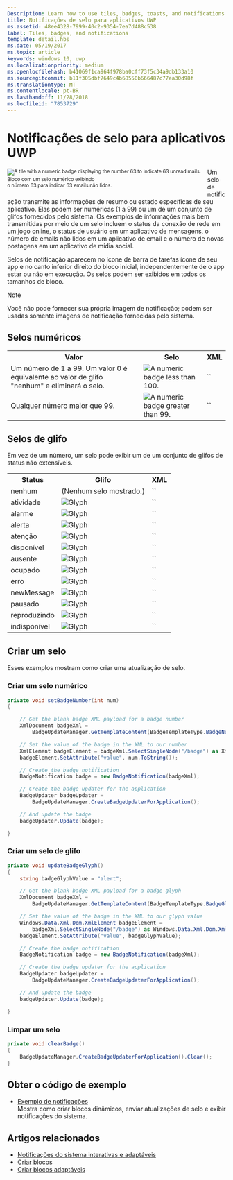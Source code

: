 ```yaml
---
Description: Learn how to use tiles, badges, toasts, and notifications to provide entry points into your app and keep users up-to-date.
title: Notificações de selo para aplicativos UWP
ms.assetid: 48ee4328-7999-40c2-9354-7ea7d488c538
label: Tiles, badges, and notifications
template: detail.hbs
ms.date: 05/19/2017
ms.topic: article
keywords: windows 10, uwp
ms.localizationpriority: medium
ms.openlocfilehash: b41069f1ca964f978ba0cff73f5c34a9db133a10
ms.sourcegitcommit: b11f305dbf7649c4b68550b666487c77ea30d98f
ms.translationtype: MT
ms.contentlocale: pt-BR
ms.lasthandoff: 11/28/2018
ms.locfileid: "7853729"
---
```

# <a name="badge-notifications-for-uwp-apps"></a>Notificações de selo para aplicativos UWP

 

<div style="float:left; font-size:80%; text-align:left; margin: 0px 15px 15px 0px;">
<img src="images/badge-example.png" alt="A tile with a numeric badge displaying the number 63 to indicate 63 unread mails." style="padding-bottom:0.0em; margin-bottom: 2px" /><br/>Bloco com um selo numérico exibindo<br/> o número 63 para indicar 63 emails não lidos.</div>

Um selo de notificação transmite as informações de resumo ou estado específicas de seu aplicativo. Elas podem ser numéricas (1 a 99) ou um de um conjunto de glifos fornecidos pelo sistema. Os exemplos de informações mais bem transmitidas por meio de um selo incluem o status da conexão de rede em um jogo online, o status de usuário em um aplicativo de mensagens, o número de emails não lidos em um aplicativo de email e o número de novas postagens em um aplicativo de mídia social. 

Selos de notificação aparecem no ícone de barra de tarefas ícone de seu app e no canto inferior direito do bloco inicial, independentemente de o app estar ou não em execução. Os selos podem ser exibidos em todos os tamanhos de bloco.  

> [!NOTE]
> Você não pode fornecer sua própria imagem de notificação; podem ser usadas somente imagens de notificação fornecidas pelo sistema.


## <a name="numeric-badges"></a>Selos numéricos

<table>
    <tr>
        <th>Valor</th>
        <th>Selo</th>
        <th>XML</th>
    </tr>
    <tr>
        <td>Um número de 1 a 99. Um valor 0 é equivalente ao valor de glifo "nenhum" e eliminará o selo.</td>
        <td><img src="images/badges/badge-numeric.png" alt="A numeric badge less than 100." /></td>
        <td>`<badge value="1"/>`</td>
    </tr>
    <tr>
        <td>Qualquer número maior que 99.</td>
        <td><img src="images/badges/badge-numeric-greater.png" alt="A numeric badge greater than 99." /></td></td>
        <td>`<badge value="100"/>`</td>
    </tr>    
</table>

## <a name="glyph-badges"></a>Selos de glifo
Em vez de um número, um selo pode exibir um de um conjunto de glifos de status não extensíveis. 

<table>
<tr>
    <th>Status</th>
    <th>Glifo</th>
    <th>XML</th>
</tr>
<tr>
    <td>nenhum</td>
    <td>(Nenhum selo mostrado.)</td>
    <td>`<badge value="none"/>`</td>
</tr>
<tr>
    <td>atividade</td>
    <td><img src="images/badges/badge-activity.png" alt="Glyph" /></td>
    <td>`<badge value="activity"/>`</td>
</tr>
<tr>
    <td>alarme</td>
    <td><img src="images/badges/badge-alarm.png" alt="Glyph" /></td>
    <td>`<badge value="alarm"/>`</td>
</tr>
<tr>
    <td>alerta</td>
    <td><img src="images/badges/badge-alert.png" alt="Glyph" /></td>
    <td>`<badge value="alert"/>`</td>
</tr>
<tr>
    <td>atenção</td>
    <td><img src="images/badges/badge-attention.png" alt="Glyph" /></td>
    <td>`<badge value="attention"/>`</td>
</tr>
<tr>
    <td>disponível</td>
    <td><img src="images/badges/badge-available.png" alt="Glyph" /></td>
    <td>`<badge value="available"/>`</td>
</tr>
<tr>
    <td>ausente</td>
    <td><img src="images/badges/badge-away.png" alt="Glyph" /></td>
    <td>`<badge value="away"/>`</td>
</tr>
<tr>
    <td>ocupado</td>
    <td><img src="images/badges/badge-busy.png" alt="Glyph" /></td>
    <td>`<badge value="busy"/>`</td>
</tr>
<tr>
    <td>erro</td>
    <td><img src="images/badges/badge-error.png" alt="Glyph" /></td>
    <td>`<badge value="error"/>`</td>
</tr>
<tr>
    <td>newMessage</td>
    <td><img src="images/badges/badge-newMessage.png" alt="Glyph" /></td>
    <td>`<badge value="newMessage"/>`</td>
</tr>
<tr>
    <td>pausado</td>
    <td><img src="images/badges/badge-paused.png" alt="Glyph" /></td>
    <td>`<badge value="paused"/>`</td>
</tr>
<tr>
    <td>reproduzindo</td>
    <td><img src="images/badges/badge-playing.png" alt="Glyph" /></td>
    <td>`<badge value="playing"/>`</td>
</tr>
<tr>
    <td>indisponível</td>
    <td><img src="images/badges/badge-unavailable.png" alt="Glyph" /></td>
    <td>`<badge value="unavailable"/>`</td>
</tr>
</table>

## <a name="create-a-badge"></a>Criar um selo

Esses exemplos mostram como criar uma atualização de selo.

### <a name="create-a-numeric-badge"></a>Criar um selo numérico

````csharp
private void setBadgeNumber(int num)
{

    // Get the blank badge XML payload for a badge number
    XmlDocument badgeXml = 
        BadgeUpdateManager.GetTemplateContent(BadgeTemplateType.BadgeNumber);

    // Set the value of the badge in the XML to our number
    XmlElement badgeElement = badgeXml.SelectSingleNode("/badge") as XmlElement;
    badgeElement.SetAttribute("value", num.ToString());

    // Create the badge notification
    BadgeNotification badge = new BadgeNotification(badgeXml);

    // Create the badge updater for the application
    BadgeUpdater badgeUpdater = 
        BadgeUpdateManager.CreateBadgeUpdaterForApplication();

    // And update the badge
    badgeUpdater.Update(badge);

}
````

### <a name="create-a-glyph-badge"></a>Criar um selo de glifo
````csharp
private void updateBadgeGlyph()
{
    string badgeGlyphValue = "alert";

    // Get the blank badge XML payload for a badge glyph
    XmlDocument badgeXml = 
        BadgeUpdateManager.GetTemplateContent(BadgeTemplateType.BadgeGlyph);

    // Set the value of the badge in the XML to our glyph value
    Windows.Data.Xml.Dom.XmlElement badgeElement = 
        badgeXml.SelectSingleNode("/badge") as Windows.Data.Xml.Dom.XmlElement;
    badgeElement.SetAttribute("value", badgeGlyphValue);

    // Create the badge notification
    BadgeNotification badge = new BadgeNotification(badgeXml);

    // Create the badge updater for the application
    BadgeUpdater badgeUpdater = 
        BadgeUpdateManager.CreateBadgeUpdaterForApplication();

    // And update the badge
    badgeUpdater.Update(badge);

}
````

### <a name="clear-a-badge"></a>Limpar um selo

````csharp
private void clearBadge()
{
    BadgeUpdateManager.CreateBadgeUpdaterForApplication().Clear();
}
````

## <a name="get-the-sample-code"></a>Obter o código de exemplo

* [Exemplo de notificações](https://github.com/Microsoft/Windows-universal-samples/blob/master/Samples/Notifications)<br/> Mostra como criar blocos dinâmicos, enviar atualizações de selo e exibir notificações do sistema. 

## <a name="related-articles"></a>Artigos relacionados

* [Notificações do sistema interativas e adaptáveis](adaptive-interactive-toasts.md)
* [Criar blocos](creating-tiles.md)
* [Criar blocos adaptáveis](create-adaptive-tiles.md)
